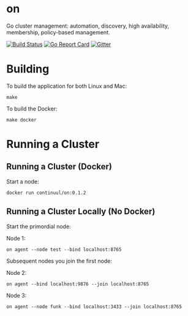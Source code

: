 # on
Go cluster management: automation, discovery, high availability, membership, policy-based management.

[![Build Status](https://travis-ci.org/continuul/on.svg?branch=master)](https://travis-ci.org/continuul/on)
[![Go Report Card](https://goreportcard.com/badge/github.com/continuul/on)](https://goreportcard.com/report/github.com/continuul/on)
[![Gitter](https://badges.gitter.im/continuul/on.svg)](https://gitter.im/continuul/on?utm_source=badge&utm_medium=badge&utm_campaign=pr-badge&utm_content=body_badge)

# Building

To build the application for both Linux and Mac:

```
make
```

To build the Docker:

```
make docker
```

# Running a Cluster

## Running a Cluster (Docker)

Start a node:

```
docker run continuul/on:0.1.2
```

## Running a Cluster Locally (No Docker)

Start the primordial node:

Node 1:

```
on agent --node test --bind localhost:8765
```

Subsequent nodes you join the first node:

Node 2:

```
on agent --bind localhost:9876 --join localhost:8765
```

Node 3:

```
on agent --node funk --bind localhost:3433 --join localhost:8765
```
